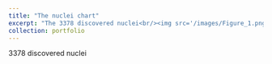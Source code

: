 ```yaml
---
title: "The nuclei chart"
excerpt: "The 3378 discovered nuclei<br/><img src='/images/Figure_1.png'>"
collection: portfolio
---
```


3378 discovered nuclei
